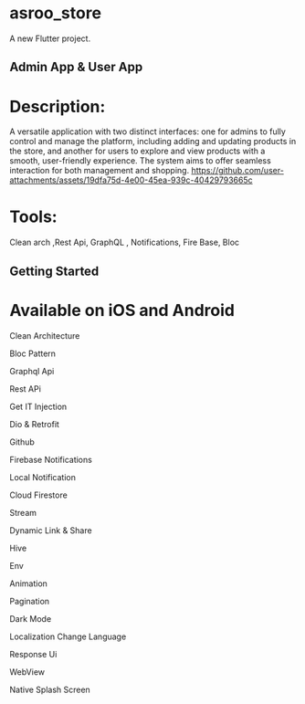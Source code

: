 # asroo_store

A new Flutter project.
## Admin App & User App
# Description:
A versatile application with two distinct interfaces: one for admins to fully control and
manage the platform, including adding and updating products in the store, and another for users to
explore and view products with a smooth, user-friendly experience. The system aims to offer seamless
interaction for both management and shopping.
https://github.com/user-attachments/assets/19dfa75d-4e00-45ea-939c-40429793665c
# Tools:
Clean arch ,Rest Api, GraphQL , Notifications, Fire Base, Bloc

## Getting Started

# Available on iOS and Android
Clean Architecture

Bloc Pattern

Graphql Api

Rest APi

Get IT Injection

Dio & Retrofit

Github

Firebase Notifications

Local Notification

Cloud Firestore

Stream

Dynamic Link & Share

Hive

Env

Animation

Pagination

Dark Mode

Localization Change Language

Response Ui

WebView

Native Splash Screen


